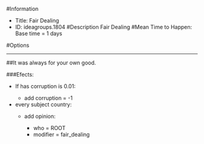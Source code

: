 #Information
 - Title: Fair Dealing
 - ID: ideagroups.1804
#Description
Fair Dealing
#Mean Time to Happen:
Base time = 1 days

#Options

___
##It was always for your own good.

###Efects:<ul><li>If has corruption is 0.01:</li><ul><li>add corruption = -1</li></ul><li>every subject country:</li><ul><li>add opinion:</li><ul><li>who = ROOT</li><li>modifier = fair_dealing</li></ul></ul></ul>
